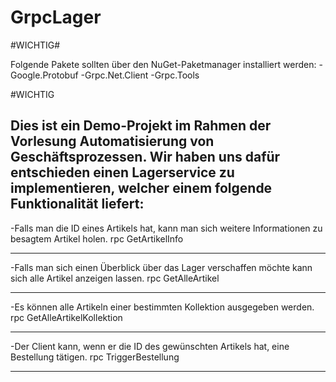 # GrpcLager

#WICHTIG# 

Folgende Pakete sollten über den NuGet-Paketmanager installiert werden:
-Google.Protobuf
-Grpc.Net.Client
-Grpc.Tools

#WICHTIG


Dies ist ein Demo-Projekt im Rahmen der Vorlesung Automatisierung von Geschäftsprozessen.
Wir haben uns dafür entschieden einen Lagerservice zu implementieren, welcher einem folgende Funktionalität liefert:
---------------------------------------------------------------------------------------------------------------------

-Falls man die ID eines Artikels hat, kann man sich weitere Informationen zu besagtem Artikel holen.
rpc GetArtikelInfo

---------------------------------------------------------------------------------------------------------------------

-Falls man sich einen Überblick über das Lager verschaffen möchte kann sich alle Artikel anzeigen lassen.
rpc GetAlleArtikel

---------------------------------------------------------------------------------------------------------------------

-Es können alle Artikeln einer bestimmten Kollektion ausgegeben werden.
rpc GetAlleArtikelKollektion

---------------------------------------------------------------------------------------------------------------------

-Der Client kann, wenn er die ID des gewünschten Artikels hat, eine Bestellung tätigen.
rpc TriggerBestellung

---------------------------------------------------------------------------------------------------------------------

